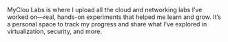 MyClou Labs is where I upload all the cloud and networking labs I’ve worked on—real, hands-on experiments that helped me learn and grow. 
It’s a personal space to track my progress and share what I’ve explored in virtualization, security, and more.









